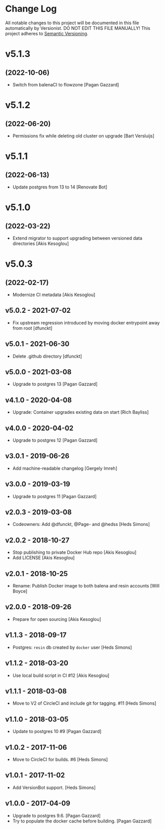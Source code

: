 # Change Log

All notable changes to this project will be documented in this file
automatically by Versionist. DO NOT EDIT THIS FILE MANUALLY!
This project adheres to [Semantic Versioning](http://semver.org/).

# v5.1.3
## (2022-10-06)

* Switch from balenaCI to flowzone [Pagan Gazzard]

# v5.1.2
## (2022-06-20)

* Permissions fix while deleting old cluster on upgrade [Bart Versluijs]

# v5.1.1
## (2022-06-13)

* Update postgres from 13 to 14 [Renovate Bot]

# v5.1.0
## (2022-03-22)

* Extend migrator to support upgrading between versioned data directories [Akis Kesoglou]

# v5.0.3
## (2022-02-17)

* Modernize CI metadata [Akis Kesoglou]

## v5.0.2 - 2021-07-02

* Fix upstream regression introduced by moving docker entrypoint away from root [dfunckt]

## v5.0.1 - 2021-06-30

* Delete .github directory [dfunckt]

## v5.0.0 - 2021-03-08

* Upgrade to postgres 13 [Pagan Gazzard]

## v4.1.0 - 2020-04-08

* Upgrade: Container upgrades existing data on start [Rich Bayliss]

## v4.0.0 - 2020-04-02

* Upgrade to postgres 12 [Pagan Gazzard]

## v3.0.1 - 2019-06-26

* Add machine-readable changelog [Gergely Imreh]

## v3.0.0 - 2019-03-19

* Upgrade to postgres 11 [Pagan Gazzard]

## v2.0.3 - 2019-03-08

* Codeowners: Add @dfunckt, @Page- and @hedss [Heds Simons]

## v2.0.2 - 2018-10-27

* Stop publishing to private Docker Hub repo [Akis Kesoglou]
* Add LICENSE [Akis Kesoglou]

## v2.0.1 - 2018-10-25

* Rename: Publish Docker image to both balena and resin accounts [Will Boyce]

## v2.0.0 - 2018-09-26

* Prepare for open sourcing [Akis Kesoglou]

## v1.1.3 - 2018-09-17

* Postgres: `resin` db created by `docker` user [Heds Simons]

## v1.1.2 - 2018-03-20

* Use local build script in CI #12 [Akis Kesoglou]

## v1.1.1 - 2018-03-08

* Move to V2 of CircleCI and include git for tagging. #11 [Heds Simons]

## v1.1.0 - 2018-03-05

* Update to postgres 10 #9 [Pagan Gazzard]

## v1.0.2 - 2017-11-06

* Move to CircleCI for builds. #6 [Heds Simons]

## v1.0.1 - 2017-11-02

* Add VersionBot support. [Heds Simons]

## v1.0.0 - 2017-04-09

* Upgrade to postgres 9.6. [Pagan Gazzard]
* Try to populate the docker cache before building. [Pagan Gazzard]